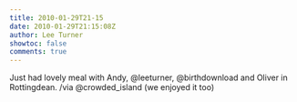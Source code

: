 ```yaml
---
title: 2010-01-29T21-15
date: 2010-01-29T21:15:08Z
author: Lee Turner
showtoc: false
comments: true
---
```


Just had lovely meal with Andy, @leeturner, @birthdownload and Oliver in Rottingdean. /via @crowded_island (we enjoyed it too)

